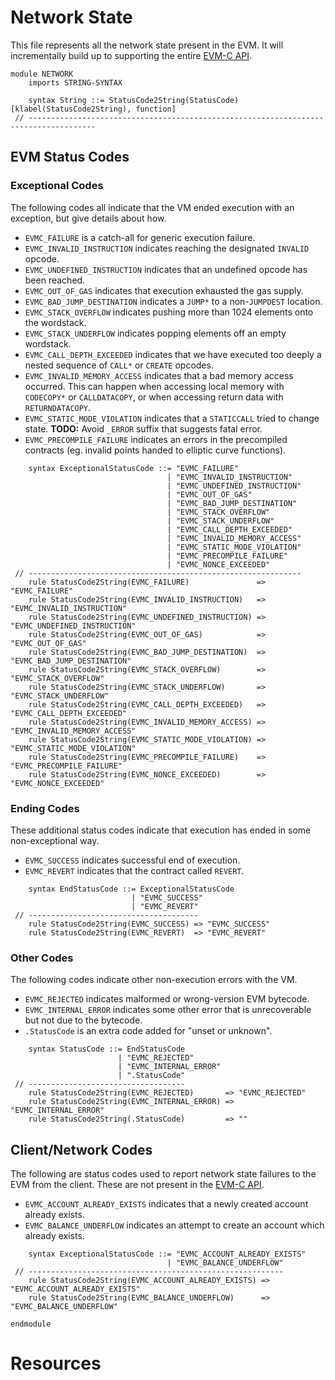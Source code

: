 Network State
=============

This file represents all the network state present in the EVM.
It will incrementally build up to supporting the entire [EVM-C API].

```k
module NETWORK
    imports STRING-SYNTAX

    syntax String ::= StatusCode2String(StatusCode) [klabel(StatusCode2String), function]
 // -------------------------------------------------------------------------------------
```

EVM Status Codes
----------------

### Exceptional Codes

The following codes all indicate that the VM ended execution with an exception, but give details about how.

-   `EVMC_FAILURE` is a catch-all for generic execution failure.
-   `EVMC_INVALID_INSTRUCTION` indicates reaching the designated `INVALID` opcode.
-   `EVMC_UNDEFINED_INSTRUCTION` indicates that an undefined opcode has been reached.
-   `EVMC_OUT_OF_GAS` indicates that execution exhausted the gas supply.
-   `EVMC_BAD_JUMP_DESTINATION` indicates a `JUMP*` to a non-`JUMPDEST` location.
-   `EVMC_STACK_OVERFLOW` indicates pushing more than 1024 elements onto the wordstack.
-   `EVMC_STACK_UNDERFLOW` indicates popping elements off an empty wordstack.
-   `EVMC_CALL_DEPTH_EXCEEDED` indicates that we have executed too deeply a nested sequence of `CALL*` or `CREATE` opcodes.
-   `EVMC_INVALID_MEMORY_ACCESS` indicates that a bad memory access occurred.
    This can happen when accessing local memory with `CODECOPY*` or `CALLDATACOPY`, or when accessing return data with `RETURNDATACOPY`.
-   `EVMC_STATIC_MODE_VIOLATION` indicates that a `STATICCALL` tried to change state.
    **TODO:** Avoid `_ERROR` suffix that suggests fatal error.
-   `EVMC_PRECOMPILE_FAILURE` indicates an errors in the precompiled contracts (eg. invalid points handed to elliptic curve functions).

```k
    syntax ExceptionalStatusCode ::= "EVMC_FAILURE"
                                   | "EVMC_INVALID_INSTRUCTION"
                                   | "EVMC_UNDEFINED_INSTRUCTION"
                                   | "EVMC_OUT_OF_GAS"
                                   | "EVMC_BAD_JUMP_DESTINATION"
                                   | "EVMC_STACK_OVERFLOW"
                                   | "EVMC_STACK_UNDERFLOW"
                                   | "EVMC_CALL_DEPTH_EXCEEDED"
                                   | "EVMC_INVALID_MEMORY_ACCESS"
                                   | "EVMC_STATIC_MODE_VIOLATION"
                                   | "EVMC_PRECOMPILE_FAILURE"
                                   | "EVMC_NONCE_EXCEEDED"
 // -------------------------------------------------------------
    rule StatusCode2String(EVMC_FAILURE)               => "EVMC_FAILURE"
    rule StatusCode2String(EVMC_INVALID_INSTRUCTION)   => "EVMC_INVALID_INSTRUCTION"
    rule StatusCode2String(EVMC_UNDEFINED_INSTRUCTION) => "EVMC_UNDEFINED_INSTRUCTION"
    rule StatusCode2String(EVMC_OUT_OF_GAS)            => "EVMC_OUT_OF_GAS"
    rule StatusCode2String(EVMC_BAD_JUMP_DESTINATION)  => "EVMC_BAD_JUMP_DESTINATION"
    rule StatusCode2String(EVMC_STACK_OVERFLOW)        => "EVMC_STACK_OVERFLOW"
    rule StatusCode2String(EVMC_STACK_UNDERFLOW)       => "EVMC_STACK_UNDERFLOW"
    rule StatusCode2String(EVMC_CALL_DEPTH_EXCEEDED)   => "EVMC_CALL_DEPTH_EXCEEDED"
    rule StatusCode2String(EVMC_INVALID_MEMORY_ACCESS) => "EVMC_INVALID_MEMORY_ACCESS"
    rule StatusCode2String(EVMC_STATIC_MODE_VIOLATION) => "EVMC_STATIC_MODE_VIOLATION"
    rule StatusCode2String(EVMC_PRECOMPILE_FAILURE)    => "EVMC_PRECOMPILE_FAILURE"
    rule StatusCode2String(EVMC_NONCE_EXCEEDED)        => "EVMC_NONCE_EXCEEDED"
```

### Ending Codes

These additional status codes indicate that execution has ended in some non-exceptional way.

-   `EVMC_SUCCESS` indicates successful end of execution.
-   `EVMC_REVERT` indicates that the contract called `REVERT`.

```k
    syntax EndStatusCode ::= ExceptionalStatusCode
                           | "EVMC_SUCCESS"
                           | "EVMC_REVERT"
 // --------------------------------------
    rule StatusCode2String(EVMC_SUCCESS) => "EVMC_SUCCESS"
    rule StatusCode2String(EVMC_REVERT)  => "EVMC_REVERT"
```

### Other Codes

The following codes indicate other non-execution errors with the VM.

-   `EVMC_REJECTED` indicates malformed or wrong-version EVM bytecode.
-   `EVMC_INTERNAL_ERROR` indicates some other error that is unrecoverable but not due to the bytecode.
-   `.StatusCode` is an extra code added for "unset or unknown".

```k
    syntax StatusCode ::= EndStatusCode
                        | "EVMC_REJECTED"
                        | "EVMC_INTERNAL_ERROR"
                        | ".StatusCode"
 // -----------------------------------
    rule StatusCode2String(EVMC_REJECTED)       => "EVMC_REJECTED"
    rule StatusCode2String(EVMC_INTERNAL_ERROR) => "EVMC_INTERNAL_ERROR"
    rule StatusCode2String(.StatusCode)         => ""
```

Client/Network Codes
--------------------

The following are status codes used to report network state failures to the EVM from the client.
These are not present in the [EVM-C API].

-   `EVMC_ACCOUNT_ALREADY_EXISTS` indicates that a newly created account already exists.
-   `EVMC_BALANCE_UNDERFLOW` indicates an attempt to create an account which already exists.

```k
    syntax ExceptionalStatusCode ::= "EVMC_ACCOUNT_ALREADY_EXISTS"
                                   | "EVMC_BALANCE_UNDERFLOW"
 // ---------------------------------------------------------
    rule StatusCode2String(EVMC_ACCOUNT_ALREADY_EXISTS) => "EVMC_ACCOUNT_ALREADY_EXISTS"
    rule StatusCode2String(EVMC_BALANCE_UNDERFLOW)      => "EVMC_BALANCE_UNDERFLOW"
```

```k
endmodule
```

Resources
=========

[EVM-C API]: <https://github.com/ethereum/evmjit/blob/9abb8fd50d2a8164a417a153684701fcbdf54599/include/evm.h>
